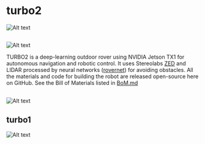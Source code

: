 # turbo2

![Alt text](https://github.com/dusty-nv/turbo2/raw/master/docs/images/turbo2_front.png)

## 

![Alt text](https://github.com/dusty-nv/turbo2/raw/master/docs/images/turbo2_rear.png)

TURBO2 is a deep-learning outdoor rover using NVIDIA Jetson TX1 for autonomous navigation and robotic control.  It uses Stereolabs [ZED](http://stereolabs.com) and LIDAR processed by neural networks ([rovernet](http://github.org/dusty-nv/rovernet)) for avoiding obstacles.  All the materials and code for building the robot are released open-source here on GitHub.  See the Bill of Materials listed in [BoM.md](./BoM.md)

## 

![Alt text](https://github.com/dusty-nv/turbo2/raw/master/docs/images/turbo2_internals.png)

## turbo1

![Alt text](https://github.com/dusty-nv/turbo2/raw/master/docs/images/turbo1-tk1.png)
